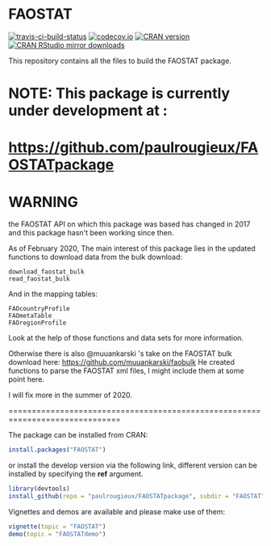 FAOSTAT
=======
[![travis-ci-build-status](https://travis-ci.org/mkao006/FAOSTATpackage.svg?branch=master)](https://travis-ci.org/mkao006/FAOSTATpackage)
[![codecov.io](https://codecov.io/github/mkao006/FAOSTATpackage/coverage.svg?branch=master)](https://codecov.io/github/mkao006/FAOSTATpackage?branch=master)
[![CRAN version](http://www.r-pkg.org/badges/version/FAOSTAT)](http://cran.rstudio.com/web/packages/FAOSTAT/index.html)
[![CRAN RStudio mirror downloads](http://cranlogs.r-pkg.org/badges/FAOSTAT)](http://cran.r-project.org/web/packages/FAOSTAT/index.html)

This repository contains all the files to build the FAOSTAT package.

# NOTE: This package is currently under development at :
# https://github.com/paulrougieux/FAOSTATpackage 

# WARNING 
the FAOSTAT API on which this package was based has changed in 2017 and this
package hasn't been working since then. 

As of February 2020, The main interest of this package lies in the updated functions to download data
from the bulk download:

    download_faostat_bulk
    read_faostat_bulk

And in the mapping tables:

    FAOcountryProfile
    FAOmetaTable
    FAOregionProfile

Look at the help of those functions and data sets for more information.

Otherwise there is also @muuankarski 's take on the FAOSTAT bulk download here:
https://github.com/muuankarski/faobulk
He created functions to parse the FAOSTAT xml files, I might include them at
some point here.

I will fix more in the summer of 2020.

==============================================================================

The package can be installed from CRAN:

```r
install.packages("FAOSTAT")
```

or install the develop version via the following link, different
version can be installed by specifying the **ref** argument.

```r
library(devtools)
install_github(repo = "paulrougieux/FAOSTATpackage", subdir = "FAOSTAT")
```

Vignettes and demos are available and please make use of them:

```r
vignette(topic = "FAOSTAT")
demo(topic = "FAOSTATdemo")
```

